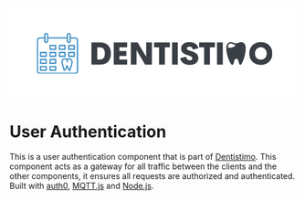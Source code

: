 ![Logo](./img/Logo_Dentistimo.png "Dentistimo logo")

# User Authentication

This is a user authentication component that is part of [Dentistimo](https://git.chalmers.se/courses/dit355/dit356-2022/t-6/t6-project). This component acts as a gateway for all traffic between the clients and the other components, it ensures all requests are authorized and authenticated. Built with [auth0](https://auth0.com/), [MQTT.js](https://github.com/mqttjs) and [Node.js](https://nodejs.org/).
